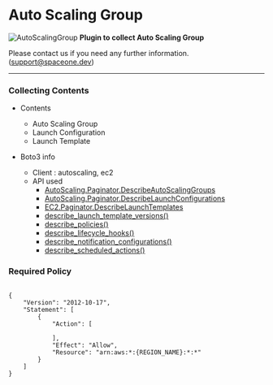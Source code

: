 # Auto Scaling Group

![AutoScalingGroup](https://spaceone-custom-assets.s3.ap-northeast-2.amazonaws.com/console-assets/icons/cloud-services/aws/Amazon-EC2-Auto-Scaling.svg)
**Plugin to collect Auto Scaling Group**

Please contact us if you need any further information. (<support@spaceone.dev>)

---

### Collecting Contents

- Contents
  - Auto Scaling Group
  - Launch Configuration
  - Launch Template
  
- Boto3 info
  - Client : autoscaling, ec2
  - API used
    - [AutoScaling.Paginator.DescribeAutoScalingGroups](https://boto3.amazonaws.com/v1/documentation/api/latest/reference/services/autoscaling.html#AutoScaling.Paginator.DescribeAutoScalingGroups)
    - [AutoScaling.Paginator.DescribeLaunchConfigurations](https://boto3.amazonaws.com/v1/documentation/api/latest/reference/services/autoscaling.html#AutoScaling.Paginator.DescribeLaunchConfigurations)
    - [EC2.Paginator.DescribeLaunchTemplates](https://boto3.amazonaws.com/v1/documentation/api/latest/reference/services/ec2.html#EC2.Paginator.DescribeLaunchTemplates)
    - [describe_launch_template_versions()](https://boto3.amazonaws.com/v1/documentation/api/latest/reference/services/ec2.html#EC2.Client.describe_launch_template_versions)
    - [describe_policies()](https://boto3.amazonaws.com/v1/documentation/api/latest/reference/services/autoscaling.html#AutoScaling.Client.describe_policies)
    - [describe_lifecycle_hooks()](https://boto3.amazonaws.com/v1/documentation/api/latest/reference/services/autoscaling.html#AutoScaling.Client.describe_lifecycle_hooks)
    - [describe_notification_configurations()](https://boto3.amazonaws.com/v1/documentation/api/latest/reference/services/autoscaling.html#AutoScaling.Client.describe_notification_configurations)
    - [describe_scheduled_actions()](https://boto3.amazonaws.com/v1/documentation/api/latest/reference/services/autoscaling.html#AutoScaling.Client.describe_notification_configurations)
  
  
### Required Policy
  
<pre>
<code>
{
    "Version": "2012-10-17",
    "Statement": [
        {
            "Action": [
              
            ],
            "Effect": "Allow",
            "Resource": "arn:aws:*:{REGION_NAME}:*:*"
        }
    ]
}
</code>
</pre>